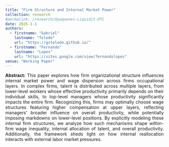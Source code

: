 ```yaml
---
title: "Firm Structure and Internal Market Power"
collection: research
#permalink: /research/Opaquenes-Liquidit-OTC
date: 2025-1-1
authors:
  - firstname: "Gabriel"
    lastname: "Toledo"
    url: "https://gstoledo.github.io/"
  - firstname: "Fernando"
    lastname: "Lopes"
    url: "https://sites.google.com/view/fernandolopes"
venue: "Working Paper"
---
```


<div style="text-align: justify;">
<strong>Abstract:</strong>  
This paper explores how firm organizational structure influences internal market power and wage dispersion across firms occupational layers. In complex firms, talent is distributed across multiple layers, from lower-level workers whose effective productivity primarily depends on their individual skills, to top-level managers whose productivity significantly impacts the entire firm. Recognizing this, firms may optimally choose wage structures featuring higher compensation at upper layers, reflecting managers' broader influence on overall productivity, while potentially imposing markdowns on lower-level positions. By explicitly modeling these internal firm structures, we analyze how such mechanisms shape within-firm wage inequality, internal allocation of talent, and overall productivity. Additionally, the framework sheds light on how internal reallocation interacts with external labor market pressures. 

</div>